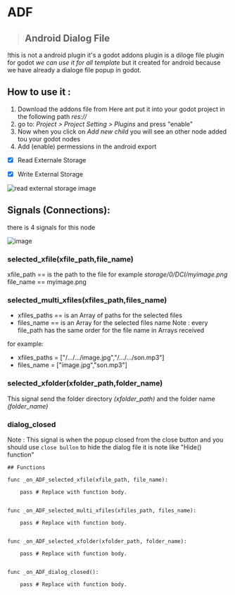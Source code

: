 # ADF
> ## **A**ndroid **D**ialog **F**ile
!this is not a android plugin it's a godot addons plugin
is a diloge file plugin for godot _we can use it for all template_ but it created for android because we have already a dialoge file popup in godot.

## How to use it :
1. Download the addons file from Here ant put it into your godot project in the following path _res://_
2. go to:  _Project > Project Setting > Plugins_ and press "enable"
3. Now when you click on _Add new child_ you will see an other node added tou your godot nodes
4. Add (enable) permessions in the android export

- [x] Read Externale Storage
   
- [x] Write External Storage

![read external storage image](https://blogger.googleusercontent.com/img/b/R29vZ2xl/AVvXsEiGe60BGCAsottQhWE9y-5vshUVFcmc3F1MvyM55_2UZE_oxvNE_uita44eL4e4u-Xgfqf-lLtIyrlRoKuWXjBJIhN2PdhEAdK1MiFE6tX58kQcps2YgV6pFrKwcA0EgoI0x5dQgU94pS5ONYuUbh1DdW5L-l1OnTSRYkiyyGfKz84snfVNhNRqMx_pcxZ0/s693/readexternalestorage.JPG)

## Signals (Connections):
there is 4 signals for this node

![image](https://blogger.googleusercontent.com/img/b/R29vZ2xl/AVvXsEimtASun8rPIKxkEl-CJ8jz8tU8BOxhbRbZWlLkKR95AaWXiCIQ26kY7Re-yJEqlhSOVt7olR1-KHZRCi_kY2espExc5TEXpjLgRTfpuXtbOY7Hr_UoqOGoGTl33eEa1Q-zTuz8hSTlJ39w_-cM4oRqFz8dQHvtdqCxZQ5si0YBajw1QN-NA7NdunGogRD8/s571/signals.JPG)

### selected_xfile(xfile_path,file_name)

xfile_path == is the path to the file for example _storage/0/DCI/myimage.png_
file_name == myimage.png

### selected_multi_xfiles(xfiles_path,files_name)

* xfiles_paths == is an Array of paths for the selected files
* files_name == is an Array for the selected files name
Note : every file_path has the same order for the file name in Arrays received 

for example:
- xfiles_paths = ["/.../.../image.jpg","/.../.../son.mp3"]
- files_name = ["image.jpg","son.mp3"]
  
### selected_xfolder(xfolder_path,folder_name)

This signal send the folder directory _(xfolder_path)_ and the folder name _(folder_name)_

### dialog_closed
Note : This signal is when the popup closed from the close button and you should use `close bullon` to hide the dialog file it is note like "Hide() function"
```
## Functions

func _on_ADF_selected_xfile(xfile_path, file_name):

	pass # Replace with function body.


func _on_ADF_selected_multi_xfiles(xfiles_path, files_name):

	pass # Replace with function body.


func _on_ADF_selected_xfolder(xfolder_path, folder_name):
	
	pass # Replace with function body.


func _on_ADF_dialog_closed():
	
	pass # Replace with function body.
```

